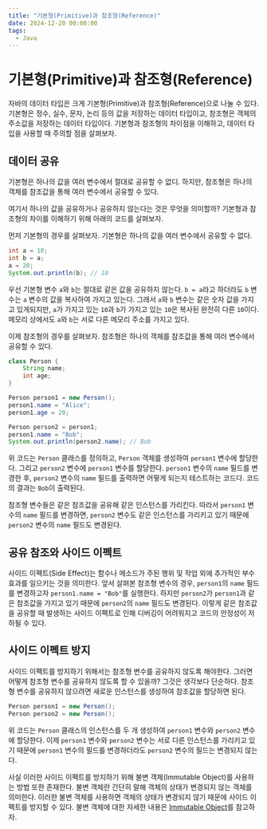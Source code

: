 ```yaml
---
title: "기본형(Primitive)과 참조형(Reference)"
date: 2024-12-20 00:00:00
tags: 
  - Java
---
```


# 기본형(Primitive)과 참조형(Reference)
자바의 데이터 타입은 크게 기본형(Primitive)과 참조형(Reference)으로 나눌 수 있다.
기본형은 정수, 실수, 문자, 논리 등의 값을 저장하는 데이터 타입이고, 참조형은 객체의 주소값을 저장하는 데이터 타입이다.
기본형과 참조형의 차이점을 이해하고, 데이터 타입을 사용할 때 주의할 점을 살펴보자.

## 데이터 공유
기본형은 하나의 값을 여러 변수에서 절대로 공유할 수 없디.
하지만, 참조형은 하나의 객체를 참조값을 통해 여러 변수에서 공유할 수 있다.

여기서 하나의 값을 공유하거나 공유하지 않는다는 것은 무엇을 의미할까?
기본형과 참조형의 차이를 이해하기 위해 아래의 코드를 살펴보자.

먼저 기본형의 경우를 살펴보자.
기본형은 하나의 값을 여러 변수에서 공유할 수 없다.

```java
int a = 10;
int b = a;
a = 20;
System.out.println(b); // 10
```

우선 기본형 변수 `a`와 `b`는 절대로 같은 값을 공유하지 않는다.
`b = a`라고 하더라도 `b` 변수는 `a` 변수의 값을 복사하여 가지고 있는다.
그래서 `a`와 `b` 변수는 같은 숫자 값을 가지고 있게되지만, `a`가 가지고 있는 `10`과 `b`가 가지고 있는 `10`은 복사된 완전히 다른 `10`이다.
메모리 상에서도 `a`와 `b`는 서로 다른 메모리 주소를 가지고 있다.

이제 참조형의 경우를 살펴보자.
참조형은 하나의 객체를 참조값을 통해 여러 변수에서 공유할 수 있다.

```java
class Person {
    String name;
    int age;
}

Person person1 = new Person();
person1.name = "Alice";
person1.age = 20;

Person person2 = person1;
person1.name = "Bob";
System.out.println(person2.name); // Bob
```

위 코드는 `Person` 클래스를 정의하고, `Person` 객체를 생성하여 `person1` 변수에 할당한다.
그리고 `person2` 변수에 `person1` 변수를 할당한다.
`person1` 변수의 `name` 필드를 변경한 후, `person2` 변수의 `name` 필드를 출력하면 어떻게 되는지 테스트하는 코드다.
코드의 결과는 `Bob`이 출력된다.

참조형 변수들은 같은 참조값을 공유해 같은 인스턴스를 가리킨다.
따라서 `person1` 변수의 `name` 필드를 변경하면, `person2` 변수도 같은 인스턴스를 가리키고 있기 때문에 `person2` 변수의 `name` 필드도 변경된다.

## 공유 참조와 사이드 이펙트
사이드 이펙트(Side Effect)는 함수나 메소드가 주된 행위 및 작업 외에 추가적인 부수 효과를 일으키는 것을 의미한다.
앞서 살펴본 참조형 변수의 경우, `person1`의 `name` 필드를 변경하고자 `person1.name = "Bob"`를 실행한다.
하지만 `person2`가 `person1`과 같은 참조값을 가지고 있기 때문에 `person2`의 `name` 필드도 변경된다.
이렇게 같은 참조값을 공유할 때 발생하는 사이드 이펙트로 인해 디버깅이 어려워지고 코드의 안정성이 저하될 수 있다.

## 사이드 이펙트 방지
사이드 이펙트를 방지하기 위해서는 참조형 변수를 공유하지 않도록 해야한다.
그러면 어떻게 참조형 변수를 공유하지 않도록 할 수 있을까?
그것은 생각보다 단순하다.
참조형 변수를 공유하지 않으려면 새로운 인스턴스를 생성하여 참조값을 할당하면 된다.

```java
Person person1 = new Person();
Person person2 = new Person();
```

위 코드는 `Person` 클래스의 인스턴스를 두 개 생성하여 `person1` 변수와 `person2` 변수에 할당한다.
이제 `person1` 변수와 `person2` 변수는 서로 다른 인스턴스를 가리키고 있기 때문에 `person1` 변수의 필드를 변경하더라도 `person2` 변수의 필드는 변경되지 않는다.

사실 이러한 사이드 이펙트를 방지하기 위해 불변 객체(Immutable Object)를 사용하는 방법 또한 존재한다.
불변 객체란 간단히 말해 객체의 상태가 변경되지 않는 객체를 의미한다.
이러한 불변 객체를 사용하면 객체의 상태가 변경되지 않기 때문에 사이드 이펙트를 방지할 수 있다.
불변 객체에 대한 자세한 내용은 [Immutable Object](https://023-dev.github.io/2024-12-23/java-immutable-object)를 참고하자.